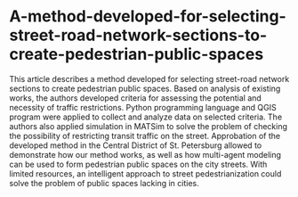 # A-method-developed-for-selecting-street-road-network-sections-to-create-pedestrian-public-spaces
This article describes a method developed for selecting street-road network sections to create pedestrian public spaces. Based on analysis of existing works, the authors developed criteria for assessing the potential and necessity of traffic restrictions. Python programming language and QGIS program were applied to collect and analyze data on selected criteria.  The authors also applied simulation in MATSim to solve the problem of checking the possibility of restricting transit traffic on the street. Approbation of the developed method in the Central District of St. Petersburg allowed to demonstrate how our method works, as well as how multi-agent modeling can be used to form pedestrian public spaces on the city streets. With limited resources, an intelligent approach to street pedestrianization could solve the problem of public spaces lacking in cities.
